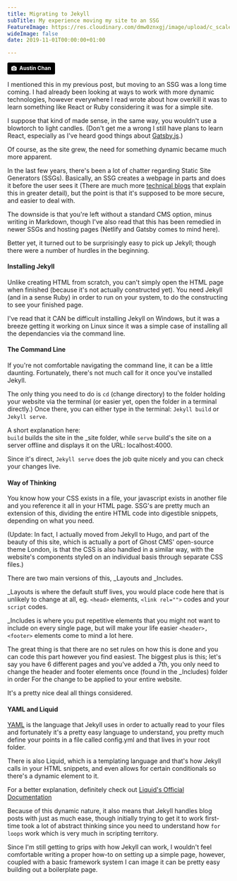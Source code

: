 ```yaml
---
title: Migrating to Jekyll
subTitle: My experience moving my site to an SSG
FeatureImage: https://res.cloudinary.com/dmw0znxgj/image/upload/c_scale,w_1000/v1541954989/signs.jpg
wideImage: false
date: 2019-11-01T00:00:00+01:00

---
```

<a style="background-color:black;color:white;text-decoration:none;padding:4px 6px;font-family:-apple-system, BlinkMacSystemFont, &quot;San Francisco&quot;, &quot;Helvetica Neue&quot;, Helvetica, Ubuntu, Roboto, Noto, &quot;Segoe UI&quot;, Arial, sans-serif;font-size:12px;font-weight:bold;line-height:1.2;display:inline-block;border-radius:3px" href="https://unsplash.com/@austinchan?utm_medium=referral&amp;utm_campaign=photographer-credit&amp;utm_content=creditBadge" target="_blank" rel="noopener noreferrer" title="Download free do whatever you want high-resolution photos from Austin Chan"><span style="display:inline-block;padding:2px 3px"><svg xmlns="http://www.w3.org/2000/svg" style="height:12px;width:auto;position:relative;vertical-align:middle;top:-1px;fill:white" viewBox="0 0 32 32"><title>unsplash-logo</title><path d="M20.8 18.1c0 2.7-2.2 4.8-4.8 4.8s-4.8-2.1-4.8-4.8c0-2.7 2.2-4.8 4.8-4.8 2.7.1 4.8 2.2 4.8 4.8zm11.2-7.4v14.9c0 2.3-1.9 4.3-4.3 4.3h-23.4c-2.4 0-4.3-1.9-4.3-4.3v-15c0-2.3 1.9-4.3 4.3-4.3h3.7l.8-2.3c.4-1.1 1.7-2 2.9-2h8.6c1.2 0 2.5.9 2.9 2l.8 2.4h3.7c2.4 0 4.3 1.9 4.3 4.3zm-8.6 7.5c0-4.1-3.3-7.5-7.5-7.5-4.1 0-7.5 3.4-7.5 7.5s3.3 7.5 7.5 7.5c4.2-.1 7.5-3.4 7.5-7.5z"></path></svg></span><span style="display:inline-block;padding:2px 3px">Austin Chan</span></a>

I mentioned this in my previous post, but moving to an SSG was a long time coming.
I had already been looking at ways to work with more dynamic technologies, however everywhere I read wrote about how overkill it was to learn something like React or Ruby considering it was for a simple site.

I suppose that kind of made sense, in the same way, you wouldn't use a blowtorch to light candles. (Don't get me a wrong I still have plans to learn React, especially as I've heard good things about <a href="https://www.gatsbyjs.com/">Gatsby.js</a>.)

Of course, as the site grew, the need for something dynamic became much more apparent.

In the last few years, there's been a lot of chatter regarding Static Site Generators (SSGs). Basically, an SSG creates a webpage in parts and does it before the user sees it (There are much more <a href="https://css-tricks.com/building-a-jekyll-site-part-1-of-3/">technical blogs</a> that explain this in greater detail), but the point is that it's supposed to be more secure, and easier to deal with.

The downside is that you're left without a standard CMS option, minus writing in Markdown, though I've also read that this has been remedied in newer SSGs and hosting pages (Netlify and Gatsby comes to mind here).

Better yet, it turned out to be surprisingly easy to pick up Jekyll; though there were a number of hurdles in the beginning.

#### Installing Jekyll
Unlike creating HTML from scratch, you can't simply open the HTML page when finished (because it's not actually constructed yet). You need Jekyll (and in a sense Ruby) in order to run on your system, to do the constructing to see your finished page.

I've read that it CAN be difficult installing Jekyll on Windows, but it was a breeze getting it working on Linux since it was a simple case of installing all the dependancies via the command line.

#### The Command Line
If you're not comfortable navigating the command line, it can be a little daunting.
Fortunately, there's not much call for it once you've installed Jekyll.

The only thing you need to do is `cd` (change directory) to the folder holding your website via the terminal (or easier yet, open the folder in a terminal directly.) Once there, you can either type in the terminal: `Jekyll build` or `Jekyll serve`.

A short explanation here:<br>
`build` builds the site in the \_site folder, while `serve` build's the site on a server offline and displays it on the URL: localhost:4000.

Since it's direct, `Jekyll serve` does the job quite nicely and you can check your changes live.

#### Way of Thinking
You know how your CSS exists in a file, your javascript exists in another file and you reference it all in your HTML page. SSG's are pretty much an extension of this, dividing the entire HTML code into digestible snippets, depending on what you need.

(Update: In fact, I actually moved from Jekyll to Hugo, and part of the beauty of this site, which is actually a port of Ghost CMS' open-source theme London, is that the CSS is also handled in a similar way, with the website's components styled on an individual basis through separate CSS files.)

There are two main versions of this, \_Layouts and \_Includes.

\_Layouts is where the default stuff lives, you would place code here that is unlikely to change at all, eg. `<head>` elements, `<link rel="">` codes and your `script` codes.

\_Includes is where you put repetitive elements that you might not want to include on every single page, but will make your life easier `<header>, <footer>` elements come to mind a lot here.

The great thing is that there are no set rules on how this is done and you can code this part however you find easiest. The biggest plus is this; let's say you have 6 different pages and you've added a 7th, you only need to change the header and footer elements once (found in the \_Includes) folder in order For the change to be applied to your entire website.

It's a pretty nice deal all things considered.

#### YAML and Liquid
<a href="http://yaml.org/">YAML</a> is the language that Jekyll uses in order to actually read to your files and fortunately it's a pretty easy language to understand, you pretty much define your points in a file called config.yml and that lives in your root folder.

There is also Liquid, which is a templating language and that's how Jekyll calls in your HTML snippets, and even allows for certain conditionals so there's a dynamic element to it.

For a better explanation, definitely check out <a href="https://shopify.github.io/liquid/basics/introduction">Liquid's Official Documentation</a>

Because of this dynamic nature, it also means that Jekyll handles blog posts with just as much ease, though initially trying to get it to work first-time took a lot of abstract thinking since you need to understand how `for loops` work which is very much in scripting territory.


Since I'm still getting to grips with how Jekyll can work, I wouldn't feel comfortable writing a proper how-to on setting up a simple page, however, coupled with a basic framework system I can image it can be pretty easy building out a boilerplate page.